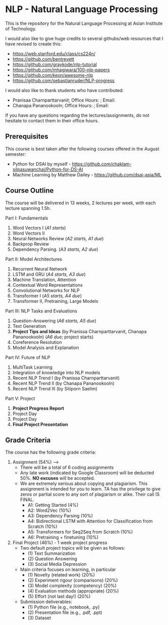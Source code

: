 # NLP - Natural Language Processing

This is the repository for the Natural Language Processing at Asian Institute of Technology.

I would also like to give huge credits to several githubs/web resources that I have revised to create this:

- https://web.stanford.edu/class/cs224n/
- https://github.com/bentrevett
- https://github.com/graykode/nlp-tutorial
- https://github.com/mhagiwara/100-nlp-papers
- https://github.com/keon/awesome-nlp
- https://github.com/sebastianruder/NLP-progress

I would also like to thank students who have contributed:

- Pranisaa Charnparttarvanit; Office Hours:  ; Email: 
- Chanapa Pananookooln; Office Hours:  ; Email: 

If you have any questions regarding the lectures/assignments, do not hesitate to contact them in their office hours.

## Prerequisites

This course is best taken after the following courses offered in the August semester:

- Python for DSAI by myself - https://github.com/chaklam-silpasuwanchai/Python-for-DS-AI
- Machine Learning by Matthew Dailey - https://github.com/dsai-asia/ML

## Course Outline

The course will be delivered in 13 weeks, 2 lectures per week, with each lecture spanning 1.5h.

Part I: Fundamentals
1. Word Vectors I (*A1 starts*)
2. Word Vectors II 
3. Neural Networks Review (*A2 starts, A1 due*)
4. Backprop Review
5. Dependency Parsing. (*A3 starts, A2 due*)

Part II: Model Architectures
1. Recurrent Neural Network 
2. LSTM and GRU (*A4 starts, A3 due*)
3. Machine Translation, Attention 
4. Contextual Word Representations  
5. Convolutional Networks for NLP 
6. Transformer I  (*A5 starts, A4 due*)
7. Transformer II, Pretraining, Large Models 

Part III: NLP Tasks and Evaluations
1. Question-Answering (*A6 starts, A5 due*)
2. Text Generation
3. **Project Tips and Ideas** (by Pranissa Charnparttarvanit, Chanapa Pananookooln) (*A6 due*; project starts)
4. Coreference Resolution
5. Model Analysis and Explanation

Part IV: Future of NLP
1. MultiTask Learning
2. Integration of knowledge into NLP models
3. Recent NLP Trend I (by Pranissa Charnparttarvanit)
4. Recent NLP Trend II (by Chanapa Pananookooln)
5. Recent NLP Trend III (by Sitiporn Saelim)

Part V: Project
1. **Project Progress Report**
2. Project Day
3. Project Day
4. **Final Project Presentation**

## Grade Criteria

The course has the following grade criteria:
1. Assignment (54%) --> 
    - There will be a total of 6 coding assignments
    - Any late work (indicated by Google Classroom) will be deducted 50%.  **NO excuses** will be accepted.
    - We are extremely serious about copying and plagiarism.  This assignment is intended for you to learn.  TA has the privilege to give zeros or partial score to any sort of plagiarism or alike.  Their call IS FINAL.
      -  A1: Getting Started (4%)
      -  A2: Word2Vec (10%)
      -  A3: Dependency Parsing (10%)
      -  A4: Bidirectional LSTM with Attention for Classification from Scratch (10%)
      -  A5: Transformers for Seq2Seq from Scratch (10%)
      -  A6: Pretraining + finetuning (10%)
2. Final Project (46%) - 1 week project progress
    - Two default project topics will be given as follows:
      - (1) Text Summarization
      - (2) Question Answering
      - (3) Social Media Depression
    - Main criteria focuses on learning, in particular
      - (1)  Novelty (related work) (20%)
      - (2) Experiment rigour (comparisons) (20%)
      - (3) Model complexity (competency) (20%)
      - (4) Evaluation methods (appropriate) (20%)
      - (5) Effort (not last day!) (20%)
    - Submission deliverables:  
      - (1) Python file (e.g., notebook, .py)
      - (2) Presentation file (e.g., .pdf, .ppt) 
      - (3) Dataset
